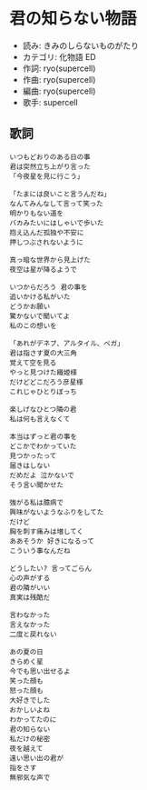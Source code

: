 君の知らない物語
=================

- 読み: きみのしらないものがたり
- カテゴリ: 化物語 ED
- 作詞: ryo(supercell)
- 作曲: ryo(supercell)
- 編曲: ryo(supercell)
- 歌手: supercell


歌詞
-----

    いつもどおりのある日の事
    君は突然立ち上がり言った
    「今夜星を見に行こう」

    「たまには良いこと言うんだね」
    なんてみんなして言って笑った
    明かりもない道を
    バカみたいにはしゃいで歩いた
    抱え込んだ孤独や不安に
    押しつぶされないように

    真っ暗な世界から見上げた
    夜空は星が降るようで

    いつからだろう 君の事を
    追いかける私がいた
    どうかお願い
    驚かないで聞いてよ
    私のこの想いを

    「あれがデネブ、アルタイル、ベガ」
    君は指さす夏の大三角
    覚えて空を見る
    やっと見つけた織姫様
    だけどどこだろう彦星様
    これじゃひとりぼっち

    楽しげなひとつ隣の君
    私は何も言えなくて

    本当はずっと君の事を
    どこかでわかっていた
    見つかったって
    届きはしない
    だめだよ 泣かないで
    そう言い聞かせた

    強がる私は臆病で
    興味がないようなふりをしてた
    だけど
    胸を刺す痛みは増してく
    ああそうか 好きになるって
    こういう事なんだね

    どうしたい? 言ってごらん
    心の声がする
    君の隣がいい
    真実は残酷だ

    言わなかった
    言えなかった
    二度と戻れない

    あの夏の日
    きらめく星
    今でも思い出せるよ
    笑った顔も
    怒った顔も
    大好きでした
    おかしいよね
    わかってたのに
    君の知らない
    私だけの秘密
    夜を越えて
    遠い思い出の君が
    指をさす
    無邪気な声で

